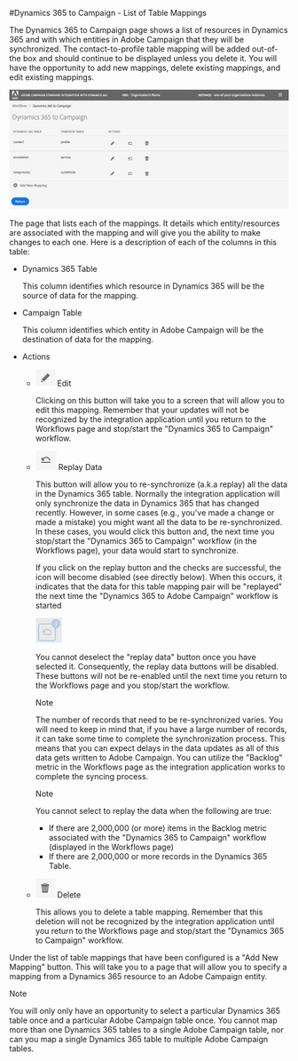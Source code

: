 #Dynamics 365 to Campaign - List of Table Mappings

The Dynamics 365 to Campaign page shows a list of resources in Dynamics 365 and with which entities in Adobe Campaign that they will be synchronized.   The contact-to-profile table mapping will be added out-of-the box and should continue to be displayed unless you delete it.   You will have the opportunity to add new mappings, delete existing mappings, and edit existing mappings. 

![](assets/d365-to-acs-ui-page-ingress-top.png)

The page that lists each of the mappings.   It details which entity/resources are associated with the mapping and will give you the ability to make changes to each one.   Here is a description of each of the columns in this table:

* Dynamics 365 Table

  This column identifies which resource in Dynamics 365 will be the source of data for the mapping.

* Campaign Table

   This column identifies which entity in Adobe Campaign will be the destination of data for the mapping.

* Actions

  - ![](assets/d365-to-acs-icon-edit.png) Edit 
    
    Clicking on this button will take you to a screen that will allow you to edit this mapping.   Remember that your updates will not be recognized by the integration application until you return to the Workflows page and stop/start the "Dynamics 365 to Campaign" workflow.
  
  - ![](assets/d365-to-acs-icon-replay-enabled.png) Replay Data 
  
    This button will allow you to re-synchronize (a.k.a replay) all the data in the Dynamics 365 table.   Normally the integration application will only synchronize the data in Dynamics 365 that has changed recently.  However, in some cases (e.g., you've made a change or made a mistake) you might want all the data to be re-synchronized.  In these cases, you would click this button and, the next time you stop/start the "Dynamics 365 to Campaign" workflow (in the Workflows page), your data would start to synchronize.
    
    If you click on the replay button and the checks are successful, the icon will become disabled (see directly below).   When this occurs, it indicates that the data for this table mapping pair will be "replayed" the next time the "Dynamics 365 to Adobe Campaign" workflow is started
     
    ![](assets/d365-to-acs-icon-replay-disabled.png)  
    
    You cannot deselect the "replay data" button once you have selected it.   Consequently, the replay data buttons will be disabled.   These buttons will not be re-enabled until the next time you return to the Workflows page and you stop/start the workflow.  
    
    >[!NOTE]
    >
    > The number of records that need to be re-synchronized varies.    You will need to keep in mind that, if you have
    > a large number of records, it can take some time to complete the synchronization process.   This means that you 
    > can expect delays in the data updates as all of this data gets written to Adobe Campaign.   You can utilize the
    > "Backlog" metric in the Workflows page as the integration application works to complete the syncing process.

    >[!NOTE]
    >
    > You cannot select to replay the data when the following are true:
    > * If there are 2,000,000 (or more) items in the Backlog metric associated with the "Dynamics 365 to Campaign"
    >   workflow (displayed in the Workflows page)
    > * If there are 2,000,000 or more records in the Dynamics 365 Table.
  
  - ![](assets/d365-to-acs-icon-delete.png) Delete   
    
    This allows you to delete a table mapping.   Remember that this deletion will not be recognized by the integration application until you return to the Workflows page and stop/start the "Dynamics 365 to Campaign" workflow. 

Under the list of table mappings that have been configured is a "Add New Mapping" button.   This will take you to a page that will allow you to specify a mapping from a Dynamics 365 resource to an Adobe Campaign entity.

>[!NOTE]
>
> You will only only have an opportunity to select a particular Dynamics 365 table once and a particular Adobe Campaign 
> table once.  You cannot map more than one Dynamics 365 tables to a single Adobe Campaign table, nor can you map a 
> single Dynamics 365 table to multiple Adobe Campaign tables. 



